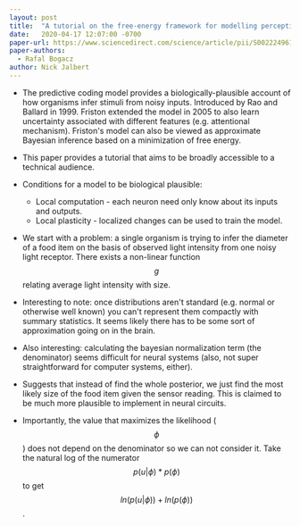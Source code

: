 ```yaml
---
layout: post
title:  "A tutorial on the free-energy framework for modelling perception and learning"
date:   2020-04-17 12:07:00 -0700
paper-url: https://www.sciencedirect.com/science/article/pii/S0022249615000759
paper-authors:
  - Rafal Bogacz
author: Nick Jalbert
---
```


* The predictive coding model provides a biologically-plausible account of how
  organisms infer stimuli from noisy inputs.  Introduced by Rao and Ballard
  in 1999.  Friston extended the model in 2005 to also learn uncertainty
  associated with different features (e.g. attentional mechanism).  Friston's
  model can also be viewed as approximate Bayesian inference based on a
  minimization of free energy.

* This paper provides a tutorial that aims to be broadly accessible to a
  technical audience.

* Conditions for a model to be biological plausible:
    * Local computation - each neuron need only know about its inputs and
      outputs.
    * Local plasticity - localized changes can be used to train the model.

* We start with a problem: a single organism is trying to infer the diameter
  of a food item on the basis of observed light intensity from one noisy light
  receptor.  There exists a non-linear function $$g$$ relating average light
  intensity with size.

* Interesting to note: once distributions aren't standard (e.g. normal or
  otherwise well known) you can't represent them compactly with summary
  statistics.  It seems likely there has to be some sort of approximation
  going on in the brain.

* Also interesting: calculating the bayesian normalization term (the
  denominator) seems difficult for neural systems (also, not super
  straightforward for computer systems, either).

* Suggests that instead of find the whole posterior, we just find the most
  likely size of the food item given the sensor reading.  This is claimed to
  be much more plausible to implement in neural circuits.

* Importantly, the value that maximizes the likelihood ($$\phi$$) does not
  depend on the denominator so we can not consider it.  Take the natural log
  of the numerator $$p(u | \phi) * p(\phi)$$ to get 
  $$ln(p(u | \phi)) + ln(p(\phi))$$.

